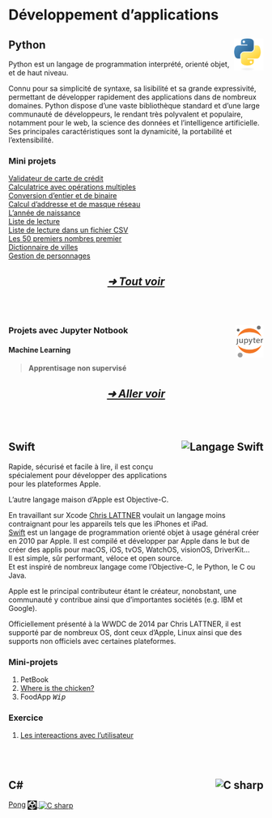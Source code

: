 # **Développement d’applications**
## **Python** <a href="https://github.com/MiKL5/"><img align="right" src="https://github.com/MiKL5/Python/raw/master/src/images/Python-logo-notext.svg" alt="Python" height="64px"></a>
Python est un langage de programmation interprété, orienté objet, et de haut niveau.  

Connu pour sa simplicité de syntaxe, sa lisibilité et sa grande expressivité, permettant de développer rapidement des applications dans de nombreux domaines. Python dispose d’une vaste bibliothèque standard et d’une large communauté de développeurs, le rendant très polyvalent et populaire, notamment pour le web, la science des données et l’intelligence artificielle. Ses principales caractéristiques sont la dynamicité, la portabilité et l’extensibilité.  

### **Mini projets**
[Validateur de carte de crédit](https://github.com/MiKL5/Python/blob/master/miniProjets/creditCardValidator)  
[Calculatrice avec opérations multiples](https://github.com/MiKL5/Python/blob/master/miniProjets/calculator)  
[Conversion d’entier et de binaire](https://github.com/MiKL5/Python/blob/master/miniProjets/integerBinaryConversion)  
[Calcul d’addresse et de masque réseau](https://github.com/MiKL5/Python/blob/master/miniProjets/networkAdressMask)  
[L’année de naissance](https://github.com/MiKL5/Python/blob/master/miniProjets/ageAndYearOfBirth)  
[Liste de lecture](https://github.com/MiKL5/Python/blob/master/miniProjets/bookslist)  
[Liste de lecture dans un fichier CSV](https://github.com/MiKL5/Python/blob/master/miniProjets/booklist2)  
[Les 50 premiers nombres premier](https://github.com/MiKL5/Python/blob/master/miniProjets/ListPrimeNumber)  
[Dictionnaire de villes](https://github.com/MiKL5/Python/blob/master/miniProjets/dictionaryOfCities)  
[Gestion de personnages](https://github.com/MiKL5/Python/blob/master/miniProjets/characterManagement)  

<div align="center">
    <h2><a href="https://github.com/MiKL5/Python"><b><i>➜ Tout voir</i></b></a></h2>
</div><br><br>

### **Projets avec Jupyter Notbook** <a href=""><img align="right" src="assets/images/Jupyter.svg" alt="Jupyter notebook" height="64px"></a>
#### **Machine Learning**
> <h4>Apprentisage non supervisé</h4>
<div align="center">
    <h2><a href="https://github.com/MiKL5/machineLearning"><b><i>➜ Aller voir</i></b></a></h2>
</div><br><br>

## **Swift** <a href="https://github.com/MiKL5/"><img src="https://upload.wikimedia.org/wikipedia/commons/9/9d/Swift_logo.svg" alt="Langage Swift" align="right" height="64px"></a>
Rapide, sécurisé et facile à lire, il est conçu spécialement pour développer des applications pour les plateformes Apple.  

L’autre langage maison d’Apple est Objective-C. 

En travaillant sur Xcode [Chris LATTNER](https://fr.wikipedia.org/wiki/Chris_Lattner) voulait un langage moins contraignant pour les appareils tels que les iPhones et iPad.   
[Swift](https://fr.wikipedia.org/wiki/Swift_(langage_d%27Apple)) est un langage de programmation orienté objet à usage général créer en 2010 par Apple. Il est compilé et développer par Apple dans le but de créer des applis pour macOS, iOS, tvOS, WatchOS, visionOS, DriverKit…  
Il est simple, sûr performant, véloce et open source.  
Et est inspiré de nombreux langage come l’Objective-C, le Python, le C ou Java.

Apple est le principal contributeur étant le créateur, nonobstant, une communauté y contribue ainsi que d’importantes sociétés (e.g. IBM et Google).

Officiellement présenté à la WWDC de 2014 par Chris LATTNER, il est supporté par de nombreux OS, dont ceux d’Apple, Linux ainsi que des supports non officiels avec certaines plateformes.

### **Mini-projets**
1. PetBook
2. [Where is the chicken?](projects/whereIsTheChicken)
3. FoodApp <kbd>_Wip_</kbd>

### **Exercice**
1. [Les intereactions avec l’utilisateur](exercises/howToInteract)

<br><br>

## **C#** <a href=#><img align="right" src="https://upload.wikimedia.org/wikipedia/commons/b/bd/Logo_C_sharp.svg" alt="C sharp" height="64px"></a>

[Pong](projects/pong) <a href="projects/pong"><img align="center" src="assets/images/unity.png" alt="Unity" height="18px"> <img align="center" src="https://upload.wikimedia.org/wikipedia/commons/b/bd/Logo_C_sharp.svg" alt="C sharp" height="18px"></a>  
<!-- [Puissance4](projects/p4) <kbd>_**Wip**_</kbd> <a href="projects/pong"><img align="center" src="assets/images/unity.png" alt="Unity" height="18px"> <img align="center" src="https://upload.wikimedia.org/wikipedia/commons/b/bd/Logo_C_sharp.svg" alt="C sharp" height="18px"></a>   -->
<!-- [Taxi autonome](projects/practice1) **_<kbd>Soon</kbd>_** <a href="projects/practice1"><img align="center" src="https://github.com/MiKL5/Python/raw/master/src/images/Python-logo-notext.svg" alt="Python" height="18px"></a>   -->
<!-- [Casse-briques](projects/brickBreaker) **_<kbd>Soon</kbd>_** <a href="projects/practice1"><img align="center" src="https://github.com/MiKL5/Python/raw/master/src/images/Python-logo-notext.svg" alt="Python" height="18px"></a>   -->